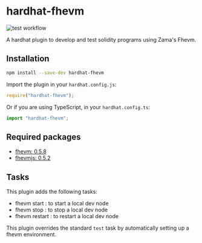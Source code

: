 # hardhat-fhevm

![test workflow](https://github.com/0xalexbel/hardhat-fhevm/actions/workflows/npm-test.yml/badge.svg)

A hardhat plugin to develop and test solidity programs using Zama's Fhevm.

## Installation

```bash
npm install --save-dev hardhat-fhevm
```

Import the plugin in your `hardhat.config.js`:

```js
require("hardhat-fhevm");
```

Or if you are using TypeScript, in your `hardhat.config.ts`:

```ts
import "hardhat-fhevm";
```

## Required packages

- [fhevm: 0.5.8](https://github.com/zama-ai/fhevm)
- [fhevmjs: 0.5.2](https://github.com/zama-ai/fhevmjs)

## Tasks

This plugin adds the following tasks:
- fhevm start : to start a local dev node
- fhevm stop : to stop a local dev node
- fhevm restart : to restart a local dev node

This plugin overrides the standard `test` task by automatically setting up a fhevm environment.
